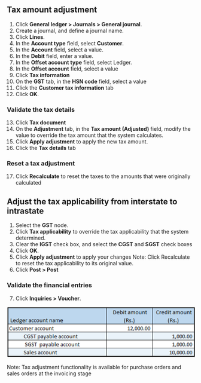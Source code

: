## Tax amount adjustment

1. Click **General ledger > Journals > General journal**.
2. Create a journal, and define a journal name.
3. Click **Lines**.
4. In the **Account type** field, select **Customer**.
5. In the **Account** field, select a value.
6. In the **Debit** field, enter a value.
7. In the **Offset account type** field, select Ledger.
8. In the **Offset account** field, select a value
9. Click **Tax information**
10. On the **GST** tab, in the **HSN code** field, select a value
11. Click the **Customer tax information** tab
12. Click **OK**.

### Validate the tax details

13. Click **Tax document**
14. On the **Adjustment** tab, in the **Tax amount (Adjusted)** field, modify the value to override the tax amount that the system calculates.
15. Click **Apply adjustment** to apply the new tax amount.
16. Click the **Tax details** tab

### Reset a tax adjustment

17. Click **Recalculate** to reset the taxes to the amounts that were originally calculated

## Adjust the tax applicability from interstate to intrastate

1. Select the **GST** node.
2. Click **Tax applicability** to override the tax applicability that the system determined.
3. Clear the **IGST** check box, and select the **CGST** and **SGST** check boxes
4. Click **OK**.
5. Click **Apply adjustment** to apply your changes
Note: Click Recalculate to reset the tax applicability to its original value.
6. Click **Post > Post**

### Validate the financial entries

7. Click **Inquiries > Voucher**.

![](media/GST-Whitepaper/Annotation-2019-05-21-142658.png)

Note: Tax adjustment functionality is available for purchase orders and sales orders at the invoicing stage
